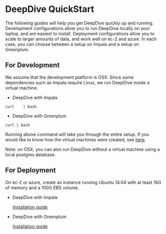 # DeepDive QuickStart

The following guides will help you get DeepDive quickly up and running. Development configurations allow you to run DeepDive locally on your laptop, and are easiest to install. Deployment configurations allow you to scale to larger amounts of data, and work well on ec-2 and azure. In each case, you can choose between a setup on Impala and a setup on Greenplum.

## For Development

We assume that the development platform is OSX. Since some dependencies such as Impala require Linux, we run DeepDive inside a virtual machine.

* DeepDive with Impala  

```
curl    | bash
```

* DeepDive with Greenplum

```
curl | bash
```

Running above command will take you through the entire setup. If you would like to know how the virtual machines were created, see [here](VMs.md).

Note: on OSX, you can also run DeepDive without a virtual machine using a local postgres database.

## For Deployment

On ec-2 or azure, create an instance running Ubuntu 14.04 with at least 16G of memory and a 100G EBS volume.

* DeepDive with Impala

  [Installation guide](DEPLOY_IMPALA.md)

* DeepDive with Greenplum

  [Installation guide](DEPLOY_GREENPLUM.md)

